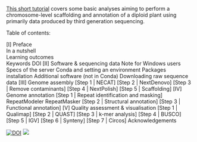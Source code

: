 [This short tutorial](https://niwdoog.github.io/Genome_Assembly_Long_Reads_Hi-C/) covers some basic analyses aiming to perform a chromosome-level scaffolding and annotation of a diploid plant using primarily data produced by third generation sequencing.

Table of contents:

[I] Preface<br/>
In a nutshell<br/>
Learning outcomes<br/>
Keywords
DOI
[II] Software & sequencing data
Note for Windows users
Specs of the server
Conda and setting an environment
Packages installation
Additional software (not in Conda)
Downloading raw sequence data
[III] Genome assembly
[Step 1 | NECAT]
[Step 2 | NextDenovo]
[Step 3 | Remove contaminants]
[Step 4 | NextPolish]
[Step 5 | Scaffolding]
[IV] Genome annotation
[Step 1 | Repeat identification and masking]
RepeatModeler
RepeatMasker
[Step 2 | Structural annotation]
[Step 3 | Functional annotation]
[V] Quality assessment & visualisation
[Step 1 | Qualimap]
[Step 2 | QUAST]
[Step 3 | k-mer analysis]
[Step 4 | BUSCO]
[Step 5 | IGV]
[Step 6 | Synteny]
[Step 7 | Circos]
Acknowledgements

[![DOI](https://zenodo.org/badge/543131281.svg)](https://zenodo.org/badge/latestdoi/543131281)
![](https://visitor-badge.deta.dev/badge?page_id=https://niwdoog.github.io/Genome_Assembly_Long_Reads_Hi-C/)
